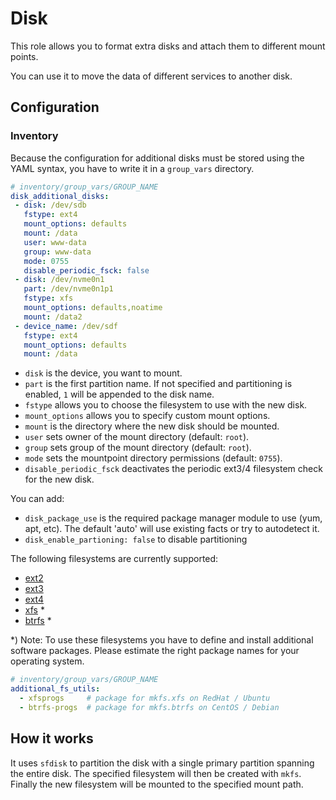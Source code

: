 Disk
====

This role allows you to format extra disks and attach them to different mount points.

You can use it to move the data of different services to another disk.

Configuration
-------------

### Inventory

Because the configuration for additional disks must be stored using the YAML
syntax, you have to write it in a `group_vars` directory.

```yaml
# inventory/group_vars/GROUP_NAME
disk_additional_disks:
 - disk: /dev/sdb
   fstype: ext4
   mount_options: defaults
   mount: /data
   user: www-data
   group: www-data
   mode: 0755
   disable_periodic_fsck: false
 - disk: /dev/nvme0n1
   part: /dev/nvme0n1p1
   fstype: xfs
   mount_options: defaults,noatime
   mount: /data2
 - device_name: /dev/sdf
   fstype: ext4
   mount_options: defaults
   mount: /data
```

* `disk` is the device, you want to mount.
* `part` is the first partition name. If not specified and partitioning is enabled, `1` will be appended to the disk name.
* `fstype` allows you to choose the filesystem to use with the new disk.
* `mount_options` allows you to specify custom mount options.
* `mount` is the directory where the new disk should be mounted.
* `user` sets owner of the mount directory (default: `root`).
* `group` sets group of the mount directory (default: `root`).
* `mode` sets the mountpoint directory permissions (default: `0755`).
* `disable_periodic_fsck` deactivates the periodic ext3/4 filesystem check for the new disk.

You can add:
* `disk_package_use` is the required package manager module to use (yum, apt, etc). The default 'auto' will use existing facts or try to autodetect it.
* `disk_enable_partioning: false` to disable partitioning

The following filesystems are currently supported:
- [ext2](http://en.wikipedia.org/wiki/Ext2)
- [ext3](http://en.wikipedia.org/wiki/Ext3)
- [ext4](http://en.wikipedia.org/wiki/Ext4)
- [xfs](http://en.wikipedia.org/wiki/XFS) *
- [btrfs](http://en.wikipedia.org/wiki/BTRFS) *

*) Note: To use these filesystems you have to define and install additional software packages. Please estimate the right package names for your operating system.

```yaml
# inventory/group_vars/GROUP_NAME
additional_fs_utils:
  - xfsprogs     # package for mkfs.xfs on RedHat / Ubuntu
  - btrfs-progs  # package for mkfs.btrfs on CentOS / Debian
```

How it works
------------

It uses `sfdisk` to partition the disk with a single primary partition spanning the entire disk.
The specified filesystem will then be created with `mkfs`.
Finally the new filesystem will be mounted to the specified mount path.

